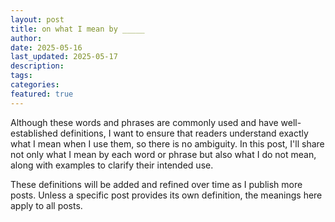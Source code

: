 ```yaml
---
layout: post
title: on what I mean by _____
author:
date: 2025-05-16
last_updated: 2025-05-17
description:
tags:
categories:
featured: true
---
```


Although these words and phrases are commonly used and have well-established definitions, I want to ensure that readers understand exactly what I mean when I use them, so there is no ambiguity. In this post, I'll share not only what I mean by each word or phrase but also what I do not mean, along with examples to clarify their intended use.

These definitions will be added and refined over time as I publish more posts. Unless a specific post provides its own definition, the meanings here apply to all posts.
